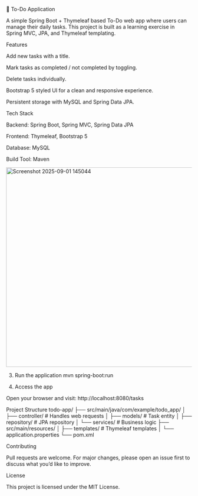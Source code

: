 📌 To-Do Application

A simple Spring Boot + Thymeleaf based To-Do web app where users can manage their daily tasks.
This project is built as a learning exercise in Spring MVC, JPA, and Thymeleaf templating.

 Features

 Add new tasks with a title.

 Mark tasks as completed / not completed by toggling.

 Delete tasks individually.

 Bootstrap 5 styled UI for a clean and responsive experience.

 Persistent storage with MySQL and Spring Data JPA.

 Tech Stack

Backend: Spring Boot, Spring MVC, Spring Data JPA

Frontend: Thymeleaf, Bootstrap 5

Database: MySQL

Build Tool: Maven

<img width="960" height="540" alt="Screenshot 2025-09-01 145044" src="https://github.com/user-attachments/assets/a65d570a-65c5-410c-acaf-5ba088b774df" />

3. Run the application
mvn spring-boot:run

4. Access the app

Open your browser and visit:
 http://localhost:8080/tasks

 Project Structure
todo-app/
 ├── src/main/java/com/example/todo_app/
 │   ├── controller/    # Handles web requests
 │   ├── models/        # Task entity
 │   ├── repository/    # JPA repository
 │   └── services/      # Business logic
 ├── src/main/resources/
 │   ├── templates/     # Thymeleaf templates
 │   └── application.properties
 └── pom.xml

 Contributing

Pull requests are welcome. For major changes, please open an issue first to discuss what you’d like to improve.

 License

This project is licensed under the MIT License.
